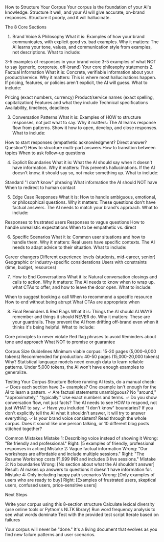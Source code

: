 How to Structure Your Corpus
Your corpus is the foundation of your AI's knowledge. Structure it well, and your AI will give accurate, on-brand responses. Structure it poorly, and it will hallucinate.

The 8 Core Sections
1. Brand Voice & Philosophy
What it is: Examples of how your brand communicates, with explicit good vs. bad examples.
Why it matters: The AI learns your tone, values, and communication style from examples, not descriptions.
What to include:

3-5 examples of responses in your brand voice
3-5 examples of what NOT to say (generic, corporate, off-brand)
Your core philosophy statements
2. Factual Information
What it is: Concrete, verifiable information about your product/service.
Why it matters: This is where most hallucinations happen. If pricing, features, or policies aren't explicit, the AI will guess.
What to include:

Pricing (exact numbers, currency)
Product/service names (exact spelling, capitalization)
Features and what they include
Technical specifications
Availability, timelines, deadlines

3. Conversation Patterns
What it is: Examples of HOW to structure responses, not just what to say.
Why it matters: The AI learns response flow from patterns. Show it how to open, develop, and close responses.
What to include:

How to start responses (empathetic acknowledgment? Direct answer? Question?)
How to structure multi-part answers
How to transition between topics
When to ask follow-up questions

4. Explicit Boundaries
What it is: What the AI should say when it doesn't have information.
Why it matters: This prevents hallucinations. If the AI doesn't know, it should say so, not make something up.
What to include:

Standard "I don't know" phrasing
What information the AI should NOT have
When to redirect to human contact


5. Edge Case Responses
What it is: How to handle ambiguous, emotional, or philosophical questions.
Why it matters: These questions don't have factual answers. The AI needs to match your brand's approach.
What to include:

Responses to frustrated users
Responses to vague questions
How to handle unrealistic expectations
When to be empathetic vs. direct

6. Specific Scenarios
What it is: Common user situations and how to handle them.
Why it matters: Real users have specific contexts. The AI needs to adapt advice to their situation.
What to include:

Career changers
Different experience levels (students, mid-career, senior)
Geographic or industry-specific considerations
Users with constraints (time, budget, resources)

7. How to End Conversations
What it is: Natural conversation closings and calls to action.
Why it matters: The AI needs to know when to wrap up, what CTAs to offer, and how to leave the door open.
What to include:

When to suggest booking a call
When to recommend a specific resource
How to end without being abrupt
What CTAs are appropriate when

8. Final Reminders & Red Flags
What it is: Things the AI should ALWAYS remember and things it should NEVER do.
Why it matters: These are your guardrails. They prevent the AI from drifting off-brand even when it thinks it's being helpful.
What to include:

Core principles to never violate
Red flag phrases to avoid
Reminders about tone and approach
What NOT to promise or guarantee

Corpus Size Guidelines
Minimum viable corpus: 15-20 pages (5,000-6,000 tokens)
Recommended for production: 40-50 pages (15,000-20,000 tokens)
Why? Statistical language models need enough data to learn reliable patterns. Under 5,000 tokens, the AI won't have enough examples to generalize.

Testing Your Corpus Structure
Before running AI tests, do a manual check:
✓ Does each section have 3+ examples? One example isn't enough for the AI to learn a pattern.
✓ Are factual statements unambiguous? No "around," "approximately," "typically." Use exact numbers and terms.
✓ Do you show conversation flow, not just facts? The AI needs to see HOW to respond, not just WHAT to say.
✓ Have you included "I don't know" boundaries? If you don't explicitly tell the AI what it shouldn't answer, it will try to answer everything.
✓ Is your brand voice consistent? Read through the whole corpus. Does it sound like one person talking, or 10 different blog posts stitched together?

Common Mistakes
Mistake 1: Describing voice instead of showing it
Wrong: "Be friendly and professional."
Right: [5 examples of friendly, professional responses in action]
Mistake 2: Vague factual information
Wrong: "Our workshops are affordable and include multiple sessions."
Right: "The Resume Workshop costs ₹1,999 INR and includes 3 live sessions."
Mistake 3: No boundaries
Wrong: [No section about what the AI shouldn't answer]
Result: AI makes up answers to questions it doesn't have information for.
Mistake 4: Only including happy path scenarios
Wrong: [Only examples of users who are ready to buy]
Right: [Examples of frustrated users, skeptical users, confused users, price-sensitive users]

Next Steps

Write your corpus using this 8-section structure
Calculate lexical diversity (use online tools or Python's NLTK library)
Run word frequency analysis to see what words dominate
Test with the provided test script
Iterate based on failures

Your corpus will never be "done." It's a living document that evolves as you find new failure patterns and user scenarios.
